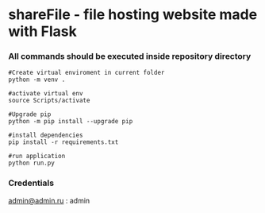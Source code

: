 # shareFile - file hosting website made with Flask
### All commands should be executed inside repository directory

```
#Create virtual enviroment in current folder
python -m venv .

#activate virtual env
source Scripts/activate

#Upgrade pip
python -m pip install --upgrade pip

#install dependencies
pip install -r requirements.txt

#run application
python run.py
```

### Credentials
admin@admin.ru : admin
